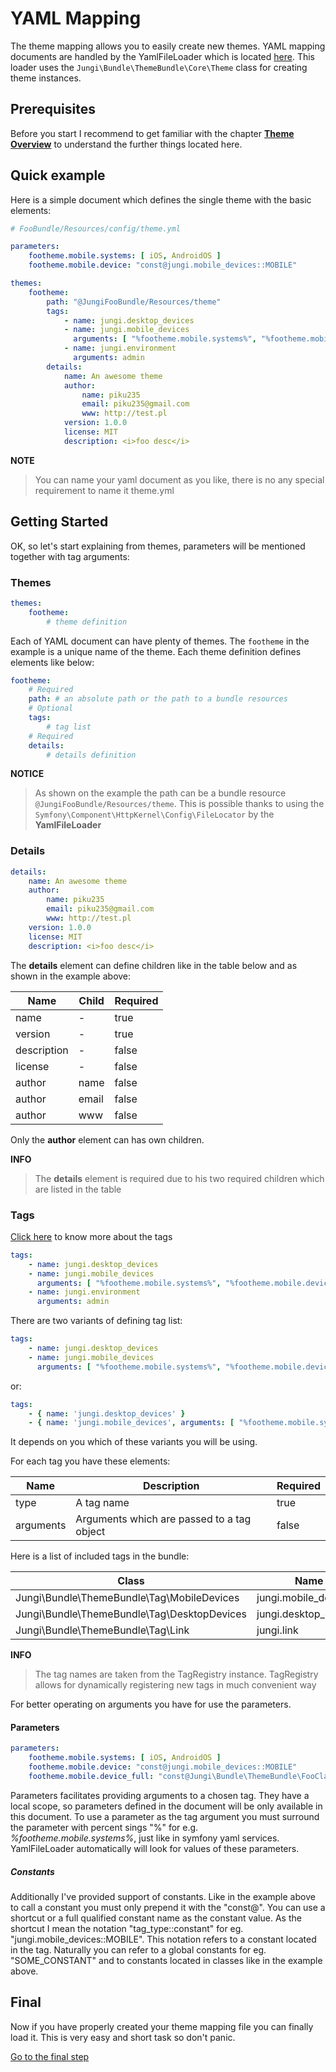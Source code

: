 YAML Mapping
============

The theme mapping allows you to easily create new themes. YAML mapping documents are handled by the YamlFileLoader which
is located [here](https://github.com/piku235/JungiThemeBundle/tree/master/Mapping/Loader/YamlFileLoader.php). This loader
uses the `Jungi\Bundle\ThemeBundle\Core\Theme` class for creating theme instances.

Prerequisites
-------------

Before you start I recommend to get familiar with the chapter [**Theme Overview**](https://github.com/piku235/JungiThemeBundle/tree/master/Resources/doc/theme-overview.md)
to understand the further things located here.

Quick example
-------------

Here is a simple document which defines the single theme with the basic elements:

```yml
# FooBundle/Resources/config/theme.yml

parameters:
    footheme.mobile.systems: [ iOS, AndroidOS ]
    footheme.mobile.device: "const@jungi.mobile_devices::MOBILE"

themes:
    footheme:
        path: "@JungiFooBundle/Resources/theme"
        tags:
            - name: jungi.desktop_devices
            - name: jungi.mobile_devices
              arguments: [ "%footheme.mobile.systems%", "%footheme.mobile.device%" ]
            - name: jungi.environment
              arguments: admin
        details:
            name: An awesome theme
            author:
                name: piku235
                email: piku235@gmail.com
                www: http://test.pl
            version: 1.0.0
            license: MIT
            description: <i>foo desc</i>

```

**NOTE**

> You can name your yaml document as you like, there is no any special requirement to name it theme.yml

Getting Started
---------------

OK, so let's start explaining from themes, parameters will be mentioned together with tag arguments:

### Themes

```yml
themes:
    footheme:
        # theme definition
```

Each of YAML document can have plenty of themes. The `footheme` in the example is a unique name of the theme. Each theme
definition defines elements like below:

```yml
footheme:
    # Required
    path: # an absolute path or the path to a bundle resources
    # Optional
    tags:
        # tag list
    # Required
    details:
        # details definition
```

**NOTICE**

> As shown on the example the path can be a bundle resource `@JungiFooBundle/Resources/theme`. This is possible thanks to
> using the `Symfony\Component\HttpKernel\Config\FileLocator` by the **YamlFileLoader**

### Details

```yml
details:
    name: An awesome theme
    author:
        name: piku235
        email: piku235@gmail.com
        www: http://test.pl
    version: 1.0.0
    license: MIT
    description: <i>foo desc</i>
```

The **details** element can define children like in the table below and as shown in the example above:

Name | Child | Required
---- | ----- | --------
name | - | true
version | - | true
description | - | false
license | - | false
author | name | false
author | email | false
author | www | false

Only the **author** element can has own children.

**INFO**

> The **details** element is required due to his two required children which are listed in the table

### Tags

[Click here](https://github.com/piku235/JungiThemeBundle/blob/master/Resources/doc/theme-tags.md) to know more about the tags

```yml
tags:
    - name: jungi.desktop_devices
    - name: jungi.mobile_devices
      arguments: [ "%footheme.mobile.systems%", "%footheme.mobile.device%" ]
    - name: jungi.environment
      arguments: admin
```

There are two variants of defining tag list:

```yml
tags:
    - name: jungi.desktop_devices
    - name: jungi.mobile_devices
      arguments: [ "%footheme.mobile.systems%", "%footheme.mobile.device%" ]
```

or:

```yml
tags:
    - { name: 'jungi.desktop_devices' }
    - { name: 'jungi.mobile_devices', arguments: [ "%footheme.mobile.systems%", "%footheme.mobile.device%" ] }
```

It depends on you which of these variants you will be using.

For each tag you have these elements:

Name | Description | Required
---- | ----------- | --------
type | A tag name | true
arguments | Arguments which are passed to a tag object | false

Here is a list of included tags in the bundle:

Class | Name
----- | ----
Jungi\Bundle\ThemeBundle\Tag\MobileDevices | jungi.mobile_devices
Jungi\Bundle\ThemeBundle\Tag\DesktopDevices | jungi.desktop_devices
Jungi\Bundle\ThemeBundle\Tag\Link | jungi.link

**INFO**

> The tag names are taken from the TagRegistry instance. TagRegistry allows for dynamically registering new tags in much
> convenient way

For better operating on arguments you have for use the parameters.

#### Parameters

```yml
parameters:
    footheme.mobile.systems: [ iOS, AndroidOS ]
    footheme.mobile.device: "const@jungi.mobile_devices::MOBILE"
    footheme.mobile.device_full: "const@Jungi\Bundle\ThemeBundle\FooClass::MOBILE"
```

Parameters facilitates providing arguments to a chosen tag. They have a local scope, so parameters defined in the document
will be only available in this document. To use a parameter as the tag argument you must surround the parameter with
percent sings "%" for e.g. *%footheme.mobile.systems%*, just like in symfony yaml services. YamlFileLoader automatically
will look for values of these parameters.

##### Constants

Additionally I've provided support of constants. Like in the example above to call a constant you must only prepend it
with the "const@". You can use a shortcut or a full qualified constant name as the constant value. As the shortcut I mean
the notation "tag_type::constant" for eg. "jungi.mobile_devices::MOBILE". This notation refers to a constant located in
the tag. Naturally you can refer to a global constants for eg. "SOME_CONSTANT" and to constants located in classes like
in the example above.

Final
-----

Now if you have properly created your theme mapping file you can finally load it. This is very easy and short task so
don't panic.

[Go to the final step](https://github.com/piku235/JungiThemeBundle/tree/master/Resources/doc/loading-theme-mappings.md)